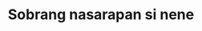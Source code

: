 ---
layout: post
title: Sobrang nasarapan si nene
duration: '06:46'
view: 200
rate: 2
video: 'https://flashservice.xvideos.com/embedframe/21394721'
category: 
 - pinay
 - beautiful
 - curvy
 - rough
 - hd
tags: 
 - pinay-sex
 - nagparaos
 - nene
 - mokong
 - fucked
 - jackpot
 - flawless
 - hotel
priority: 0.9
changefreq: daily
---